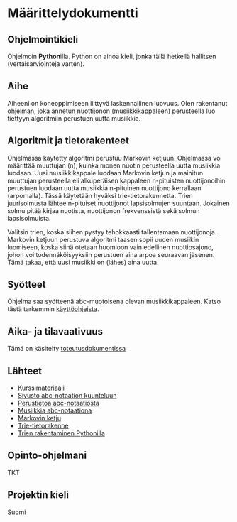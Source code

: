 # Määrittelydokumentti

## Ohjelmointikieli

Ohjelmoin **Python**illa. Python on ainoa kieli, jonka tällä hetkellä hallitsen (vertaisarviointeja varten). 

## Aihe

Aiheeni on koneoppimiseen liittyvä laskennallinen luovuus. Olen rakentanut ohjelman, 
joka annetun nuottijonon (musiikkikappaleen) perusteella luo tiettyyn algoritmiin perustuen 
uutta musiikkia.

## Algoritmit ja tietorakenteet

Ohjelmassa käytetty algoritmi perustuu Markovin ketjuun. Ohjelmassa voi määrittää muuttujan (n),
kuinka monen nuotin perusteella uutta musiikkia luodaan. Uusi musiikkikappale luodaan 
Markovin ketjun ja mainitun muuttujan perusteella eli alkuperäisen kappaleen n-pituisten nuottijonoihin
perustuen luodaan uutta musiikkia n-pituinen nuottijono kerrallaan (arpomalla). Tässä
käytetään hyväksi trie-tietorakennetta. Trien juurisolmusta lähtee n-pituiset nuottijonot
lapsisolmujen suuntaan. Jokainen solmu pitää kirjaa nuotista, nuottijonon frekvenssistä sekä solmun
lapsisolmuista.

Valitsin trien, koska siihen pystyy tehokkaasti tallentamaan nuottijonoja. Markovin ketjuun
perustuva algoritmi taasen sopii uuden musiikin luomiseen, koska siinä otetaan huomioon vain edellinen
nuottiosajono, johon voi todennäköisyyksiin perustuen aina arpoa seuraavan jäsenen. Tämä takaa,
että uusi musiikki on (lähes) aina uutta.

## Syötteet

Ohjelma saa syötteenä abc-muotoisena olevan musiikkikappaleen. Katso tästä tarkemmin
[käyttöohjeista](https://github.com/karhelmi/tiralabra/blob/master/dokumentaatio/kayttoohje.md).

## Aika- ja tilavaativuus

Tämä on käsitelty [toteutusdokumentissa](https://github.com/karhelmi/tiralabra/blob/master/dokumentaatio/toteutusdokumentti.md)

## Lähteet

* [Kurssimateriaali](https://tiralabra.github.io/2022_p1/index)
* [Sivusto abc-notaation kuunteluun](https://colinhume.com/Music.aspx)
* [Perustietoa abc-notaatiosta](https://thecelticroom.org/abc-music-notation/abc-notation-read-and-write.html)
* [Musiikkia abc-notaationa](https://abcnotation.com/)
* [Markovin ketju](https://en.wikipedia.org/wiki/Markov_chain)
* [Trie-tietorakenne](https://en.wikipedia.org/wiki/Trie)
* [Trien rakentaminen Pythonilla](https://albertauyeung.github.io/2020/06/15/python-trie.html/)

## Opinto-ohjelmani

TKT

## Projektin kieli

Suomi
